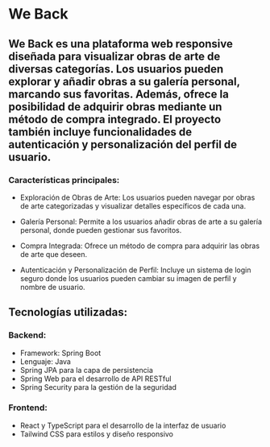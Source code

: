 # We Back

## We Back es una plataforma web responsive diseñada para visualizar obras de arte de diversas categorías. Los usuarios pueden explorar y añadir obras a su galería personal, marcando sus favoritas. Además, ofrece la posibilidad de adquirir obras mediante un método de compra integrado. El proyecto también incluye funcionalidades de autenticación y personalización del perfil de usuario.

### Características principales:
- Exploración de Obras de Arte: Los usuarios pueden navegar por obras de arte categorizadas y visualizar detalles específicos de cada una.

- Galería Personal: Permite a los usuarios añadir obras de arte a su galería personal, donde pueden gestionar sus favoritos.

- Compra Integrada: Ofrece un método de compra para adquirir las obras de arte que deseen.

- Autenticación y Personalización de Perfil: Incluye un sistema de login seguro donde los usuarios pueden cambiar su imagen de perfil y nombre de usuario.

## Tecnologías utilizadas:
### Backend:

- Framework: Spring Boot
- Lenguaje: Java
- Spring JPA para la capa de persistencia
- Spring Web para el desarrollo de API RESTful
- Spring Security para la gestión de la seguridad
### Frontend:

- React y TypeScript para el desarrollo de la interfaz de usuario
- Tailwind CSS para estilos y diseño responsivo
